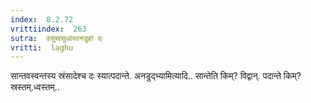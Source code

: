 ```yaml
---
index:  8.2.72
vrittiindex:  263
sutra:  वसुस्रंसुध्वंस्वनडुहां दः
vritti:  laghu 
---
```


सान्तवस्वन्तस्य स्रंसादेश्च दः स्यात्पदान्ते. अनडुद्भ्यामित्यादि.. सान्तेति किम्? विद्वान्. पदान्ते किम्? स्रस्तम्.ध्वस्तम्..

